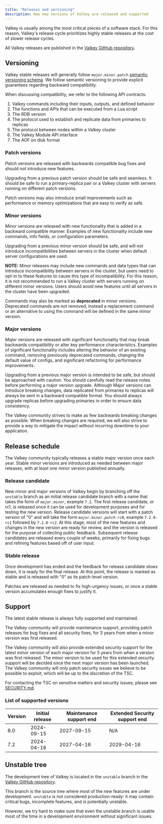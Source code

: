 ```yaml
---
title: "Releases and versioning"
description: How new versions of Valkey are released and supported
---
```


Valkey is usually among the most critical pieces of a software stack.
For this reason, Valkey's release cycle prioritizes highly stable releases at the cost of slower release cycles.

All Valkey releases are published in the [Valkey GitHub repository](https://github.com/valkey-io/valkey/releases).

## Versioning

Valkey stable releases will generally follow `major.minor.patch` [semantic versioning schema](https://semver.org/).
We follow semantic versioning to provide explicit guarantees regarding backward compatibility.

When discussing compatibility, we refer to the following API contracts:

1. Valkey commands including their inputs, outputs, and defined behavior
2. The functions and APIs that can be executed from a Lua script
3. The RDB version
4. The protocol used to establish and replicate data from primaries to replicas
5. The protocol between nodes within a Valkey cluster
6. The Valkey Module API interface
7. The AOF on disk format

### Patch versions

*Patch* versions are released with backwards compatible bug fixes and should not introduce new features.

Upgrading from a previous patch version should be safe and seamless.
It should be safe to run a primary-replica pair or a Valkey cluster with servers running on different patch versions.

*Patch* versions may also introduce small improvements such as performance or memory optimizations that are easy to verify as safe.

### Minor versions

*Minor* versions are released with new functionality that is added in a backward compatible manner.
Examples of new functionality include new commands, info fields, or configuration parameters.

Upgrading from a previous minor version should be safe, and will not introduce incompatibilities between servers in the cluster when default server configurations are used.

**NOTE:** Minor releases may include new commands and data types that can introduce incompatibility between servers in the cluster, but users need to opt-in to these features to cause this type of incompatibility.
For this reason, it is not recommended to run a Valkey cluster with servers running on different minor versions.
Users should avoid new features until all servers in the cluster have been upgraded.

Commands may also be marked as **deprecated** in minor versions.
Deprecated commands are not removed, instead a replacement command or an alternative to using the command will be defined in the same minor version.

### Major versions

*Major* versions are released with significant functionality that may break backwards compatibility or alter key performance characteristics.
Examples of significant functionality includes altering the behavior of an existing command, removing previously deprecated commands, changing the default value of configs, and significant refactoring for performance improvements.

Upgrading from a previous major version is intended to be safe, but should be approached with caution.
You should carefully read the release notes before performing a major version upgrade.
Although Major versions can introduce breaking changes, data replicated from primaries to replicas will always be sent in a backward compatible format.
You should always upgrade replicas before upgrading primaries in order to ensure data consistency.

The Valkey community strives to make as few backwards breaking changes as possible.
When breaking changes are required, we will also strive to provide a way to mitigate the impact without incurring downtime to your application.

## Release schedule

The Valkey community typically releases a stable major version once each year.
Stable minor versions are introduced as needed between major releases,
with at least one minor version published annually.

### Release candidate

New minor and major versions of Valkey begin by branching off the `unstable` branch as an initial release candidate branch with a name that takes the form of *`major.minor`*, example `7.2`.
The first release candidate, or rc1, is released once it can be used for development purposes and for testing the new version.
Release candidate versions will start with a patch version of "0" and will take the form *`major.minor.patch-rcN`*, example `7.2.0-rc1` followed by `7.2.0-rc2`.
At this stage, most of the new features and changes in the new version are ready for review, and the version is released for the purpose of collecting public feedback.
Subsequent release candidates are released every couple of weeks, primarily for fixing bugs and refining features based off of user input.

### Stable release

Once development has ended and the feedback for release candidate slows down, it is ready for the final release.
At this point, the release is marked as stable and is released with "0" as its patch-level version.

Patches are released as needed to fix high-urgency issues, or once a stable version accumulates enough fixes to justify it.

## Support

The latest stable release is always fully supported and maintained.

The Valkey community will provide maintenance support, providing patch releases for bug fixes and all security fixes, for 3 years from when a minor version was first released.

The Valkey community will also provide extended security support for the latest minor version of each major version for 5 years from when a version was first released.
The minor version to be used for this extended security support will be decided once the next major version has been launched.
The Valkey community will only patch security issues we believe to be possible to exploit, which will be up to the discretion of the TSC.

For contacting the TSC on sensitive matters and security issues, please see [SECURITY.md](https://github.com/valkey-io/valkey/blob/unstable/SECURITY.md).

### List of supported versions

| Version | Initial release | Maintenance support end | Extended Security support end |
| -- | -- | -- | -- |
| 8.0 | 2024-09-15 | 2027-09-15 | N/A |
| 7.2 | 2024-04-16 | 2027-04-16 | 2029-04-16 |

## Unstable tree

The development tree of Valkey is located in the `unstable` branch in the [Valkey GitHub repository](https://github.com/valkey-io/valkey).

This branch is the source tree where most of the new features are under development.
`unstable` is not considered production-ready: it may contain critical bugs, incomplete features, and is potentially unstable.

However, we try hard to make sure that even the unstable branch is usable most of the time in a development environment without significant issues.
